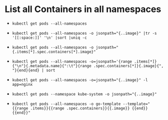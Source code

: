 # List all Containers in all namespaces
* `kubectl get pods --all-namespaces`

* `kubectl get pods --all-namespaces -o jsonpath="{..image}" |tr -s '[[:space:]]' '\n' |sort |uniq -c`

* `kubectl get pods --all-namespaces -o jsonpath="{.items[*].spec.containers[*].image}"`

* `kubectl get pods --all-namespaces -o=jsonpath='{range .items[*]}{"\n"}{.metadata.name}{":\t"}{range .spec.containers[*]}{.image}{", "}{end}{end} | sort`

* `kubectl get pods --all-namespaces -o=jsonpath="{..image}" -l app=nginx`

* `kubectl get pods --namespace kube-system -o jsonpath="{..image}"`

* `kubectl get pods --all-namespaces -o go-template --template="{{range .items}}{{range .spec.containers}}{{.image}} {{end}}{{end}}"`
